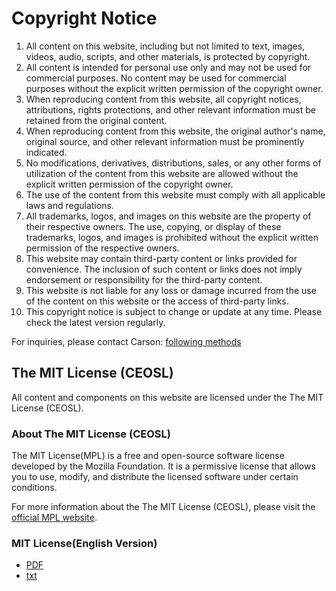 # Copyright Notice

1. All content on this website, including but not limited to text, images, videos, audio, scripts, and other materials, is protected by copyright.
2. All content is intended for personal use only and may not be used for commercial purposes. No content may be used for commercial purposes without the explicit written permission of the copyright owner.
3. When reproducing content from this website, all copyright notices, attributions, rights protections, and other relevant information must be retained from the original content.
4. When reproducing content from this website, the original author's name, original source, and other relevant information must be prominently indicated.
5. No modifications, derivatives, distributions, sales, or any other forms of utilization of the content from this website are allowed without the explicit written permission of the copyright owner.
6. The use of the content from this website must comply with all applicable laws and regulations.
7. All trademarks, logos, and images on this website are the property of their respective owners. The use, copying, or display of these trademarks, logos, and images is prohibited without the explicit written permission of the respective owners.
8. This website may contain third-party content or links provided for convenience. The inclusion of such content or links does not imply endorsement or responsibility for the third-party content.
9. This website is not liable for any loss or damage incurred from the use of the content on this website or the access of third-party links.
10. This copyright notice is subject to change or update at any time. Please check the latest version regularly.

For inquiries, please contact Carson: [following methods](https://carson-we.github.io/Carson-We.github.io/contact.html)

## The MIT License (CEOSL)

All content and components on this website are licensed under the The MIT License (CEOSL).

### About The MIT License (CEOSL)

The MIT License(MPL) is a free and open-source software license developed by the Mozilla Foundation. It is a permissive license that allows you to use, modify, and distribute the licensed software under certain conditions.

For more information about the The MIT License (CEOSL), please visit the [official MPL website](https://www.mozilla.org/MPL/).

### MIT License(English Version)

- [PDF](https://github.com/Carson-We/Documentation/blob/main/Website/carson1125/carson1125/Docs/Mozilla%20Public%20License.pdf)
- [txt](https://github.com/Carson-We/Documentation/blob/main/Website/carson1125/carson1125/Docs/License)
